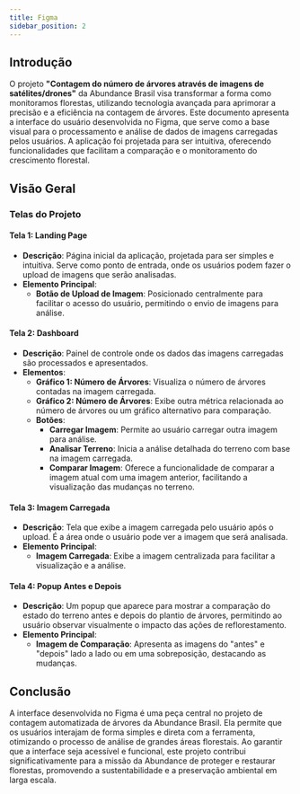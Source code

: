 ```yaml
---
title: Figma 
sidebar_position: 2
---
```


## Introdução

O projeto **"Contagem do número de árvores através de imagens de satélites/drones"** da Abundance Brasil visa transformar a forma como monitoramos florestas, utilizando tecnologia avançada para aprimorar a precisão e a eficiência na contagem de árvores. Este documento apresenta a interface do usuário desenvolvida no Figma, que serve como a base visual para o processamento e análise de dados de imagens carregadas pelos usuários. A aplicação foi projetada para ser intuitiva, oferecendo funcionalidades que facilitam a comparação e o monitoramento do crescimento florestal.

## Visão Geral

### Telas do Projeto

#### **Tela 1: Landing Page**

- **Descrição**: Página inicial da aplicação, projetada para ser simples e intuitiva. Serve como ponto de entrada, onde os usuários podem fazer o upload de imagens que serão analisadas.
- **Elemento Principal**:
  - **Botão de Upload de Imagem**: Posicionado centralmente para facilitar o acesso do usuário, permitindo o envio de imagens para análise.

#### **Tela 2: Dashboard**

- **Descrição**: Painel de controle onde os dados das imagens carregadas são processados e apresentados.
- **Elementos**:
  - **Gráfico 1: Número de Árvores**: Visualiza o número de árvores contadas na imagem carregada.
  - **Gráfico 2: Número de Árvores**: Exibe outra métrica relacionada ao número de árvores ou um gráfico alternativo para comparação.
  - **Botões**:
    - **Carregar Imagem**: Permite ao usuário carregar outra imagem para análise.
    - **Analisar Terreno**: Inicia a análise detalhada do terreno com base na imagem carregada.
    - **Comparar Imagem**: Oferece a funcionalidade de comparar a imagem atual com uma imagem anterior, facilitando a visualização das mudanças no terreno.

#### **Tela 3: Imagem Carregada**

- **Descrição**: Tela que exibe a imagem carregada pelo usuário após o upload. É a área onde o usuário pode ver a imagem que será analisada.
- **Elemento Principal**:
  - **Imagem Carregada**: Exibe a imagem centralizada para facilitar a visualização e a análise.

#### **Tela 4: Popup Antes e Depois**

- **Descrição**: Um popup que aparece para mostrar a comparação do estado do terreno antes e depois do plantio de árvores, permitindo ao usuário observar visualmente o impacto das ações de reflorestamento.
- **Elemento Principal**:
  - **Imagem de Comparação**: Apresenta as imagens do "antes" e "depois" lado a lado ou em uma sobreposição, destacando as mudanças.

## Conclusão

A interface desenvolvida no Figma é uma peça central no projeto de contagem automatizada de árvores da Abundance Brasil. Ela permite que os usuários interajam de forma simples e direta com a ferramenta, otimizando o processo de análise de grandes áreas florestais. Ao garantir que a interface seja acessível e funcional, este projeto contribui significativamente para a missão da Abundance de proteger e restaurar florestas, promovendo a sustentabilidade e a preservação ambiental em larga escala.
